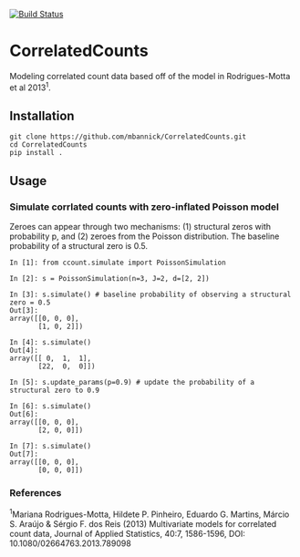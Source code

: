 [![Build Status](https://travis-ci.org/mbannick/CorrelatedCounts.svg?branch=master)](https://travis-ci.org/mbannick/CorrelatedCounts)

# CorrelatedCounts
Modeling correlated count data based off of the model in Rodrigues-Motta et al 2013<sup>1</sup>.

## Installation
```
git clone https://github.com/mbannick/CorrelatedCounts.git
cd CorrelatedCounts
pip install .
```

## Usage
### Simulate corrlated counts with zero-inflated Poisson model

Zeroes can appear through two mechanisms: (1) structural zeros with probability p, and (2) zeroes from the Poisson
distribution. The baseline probability of a structural zero is 0.5.

```ipython
In [1]: from ccount.simulate import PoissonSimulation

In [2]: s = PoissonSimulation(n=3, J=2, d=[2, 2])

In [3]: s.simulate() # baseline probability of observing a structural zero = 0.5
Out[3]:
array([[0, 0, 0],
       [1, 0, 2]])

In [4]: s.simulate()
Out[4]:
array([[ 0,  1,  1],
       [22,  0,  0]])

In [5]: s.update_params(p=0.9) # update the probability of a structural zero to 0.9

In [6]: s.simulate()
Out[6]:
array([[0, 0, 0],
       [2, 0, 0]])

In [7]: s.simulate()
Out[7]:
array([[0, 0, 0],
       [0, 0, 0]])
```

### References

<sup>1</sup>Mariana Rodrigues-Motta, Hildete P. Pinheiro, Eduardo G. Martins, Márcio S. Araújo & Sérgio F. dos Reis (2013) Multivariate models for correlated count data, Journal of Applied Statistics, 40:7, 1586-1596, DOI: 10.1080/02664763.2013.789098


